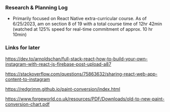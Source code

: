 ### Research & Planning Log

- Primarily focused on React Native extra-curricular course. As of 6/25/2023, am on section 8 of 19 with a total course time of 12hr 42min (watched at 125% speed for real-time commitment of approx. 10 hr 10min)

### Links for later

https://dev.to/arnoldschan/full-stack-react-how-to-build-your-own-instagram-with-react-js-firebase-post-upload-a87

https://stackoverflow.com/questions/75863632/sharing-react-web-app-content-to-instagram

https://redgrimm.github.io/paint-conversion/index.html

https://www.forgeworld.co.uk/resources/PDF/Downloads/old-to-new-paint-conversion-chart.pdf
